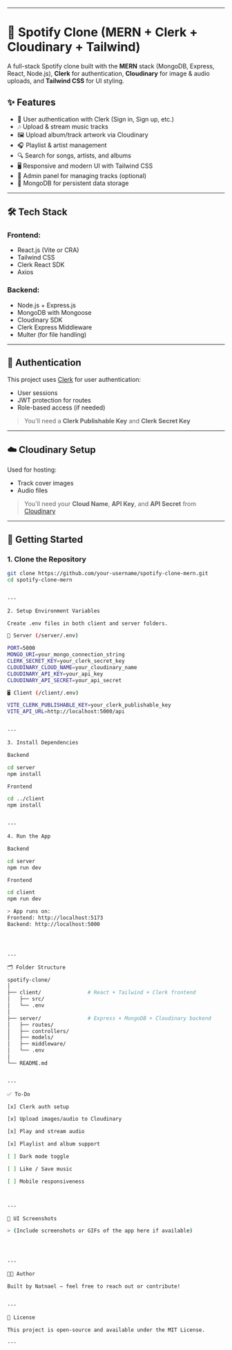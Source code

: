 
---

# 🎵 Spotify Clone (MERN + Clerk + Cloudinary + Tailwind)

A full-stack Spotify clone built with the **MERN** stack (MongoDB, Express, React, Node.js), **Clerk** for authentication, **Cloudinary** for image & audio uploads, and **Tailwind CSS** for UI styling.

## ✨ Features

- 🔐 User authentication with Clerk (Sign in, Sign up, etc.)
- 🎶 Upload & stream music tracks
- 🖼 Upload album/track artwork via Cloudinary
- 🎧 Playlist & artist management
- 🔍 Search for songs, artists, and albums
- 🖥 Responsive and modern UI with Tailwind CSS
- 📝 Admin panel for managing tracks (optional)
- 💾 MongoDB for persistent data storage

---

## 🛠 Tech Stack

### Frontend:
- React.js (Vite or CRA)
- Tailwind CSS
- Clerk React SDK
- Axios

### Backend:
- Node.js + Express.js
- MongoDB with Mongoose
- Cloudinary SDK
- Clerk Express Middleware
- Multer (for file handling)

---

## 🔐 Authentication

This project uses [Clerk](https://clerk.com/) for user authentication:

- User sessions
- JWT protection for routes
- Role-based access (if needed)

> You'll need a **Clerk Publishable Key** and **Clerk Secret Key**

---

## ☁️ Cloudinary Setup

Used for hosting:

- Track cover images
- Audio files

> You'll need your **Cloud Name**, **API Key**, and **API Secret** from [Cloudinary](https://cloudinary.com/)

---

## 🚀 Getting Started

### 1. Clone the Repository

```bash
git clone https://github.com/your-username/spotify-clone-mern.git
cd spotify-clone-mern


---

2. Setup Environment Variables

Create .env files in both client and server folders.

🧠 Server (/server/.env)

PORT=5000
MONGO_URI=your_mongo_connection_string
CLERK_SECRET_KEY=your_clerk_secret_key
CLOUDINARY_CLOUD_NAME=your_cloudinary_name
CLOUDINARY_API_KEY=your_api_key
CLOUDINARY_API_SECRET=your_api_secret

🖥 Client (/client/.env)

VITE_CLERK_PUBLISHABLE_KEY=your_clerk_publishable_key
VITE_API_URL=http://localhost:5000/api


---

3. Install Dependencies

Backend

cd server
npm install

Frontend

cd ../client
npm install


---

4. Run the App

Backend

cd server
npm run dev

Frontend

cd client
npm run dev

> App runs on:
Frontend: http://localhost:5173
Backend: http://localhost:5000




---

🗂 Folder Structure

spotify-clone/
│
├── client/               # React + Tailwind + Clerk frontend
│   ├── src/
│   └── .env
│
├── server/               # Express + MongoDB + Cloudinary backend
│   ├── routes/
│   ├── controllers/
│   ├── models/
│   ├── middleware/
│   └── .env
│
└── README.md


---

✅ To-Do

[x] Clerk auth setup

[x] Upload images/audio to Cloudinary

[x] Play and stream audio

[x] Playlist and album support

[ ] Dark mode toggle

[ ] Like / Save music

[ ] Mobile responsiveness



---

📸 UI Screenshots

> (Include screenshots or GIFs of the app here if available)




---

🧑‍💻 Author

Built by Natnael – feel free to reach out or contribute!


---

📄 License

This project is open-source and available under the MIT License.

---


